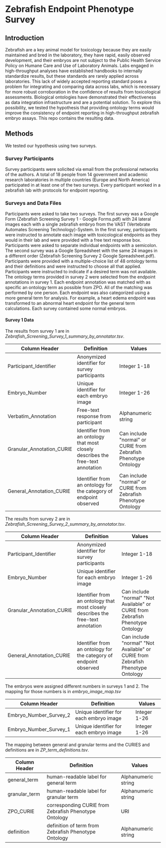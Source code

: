 # Zebrafish Endpoint Phenotype Survey
## Introduction
Zebrafish are a key animal model for toxicology because they are easily maintained and bred in the laboratory, they have rapid, easily observed development, and their embryos are not subject to the Public Health Service Policy on Humane Care and Use of Laboratory Animals. Labs engaged in high-throughput analyses have established handbooks to internally standardize results, but these standards are rarely applied across laboratories. This lack of widely accepted reporting standard poses a problem for integrating and comparing data across labs, which is necessary for more robust corroboration in the confidence of results from toxicological assessments. Biological ontologies have demonstrated their effectiveness as data integration infrastructure and are a potential solution. 
To explore this possibility, we tested the hypothesis that providing ontology terms would improve the consistency of endpoint reporting in high-throughput zebrafish embryo assays. This repo contains the resulting data.
## Methods
We tested our hypothesis using two surveys.
### Survey Participants
Survey participants were solicited via email from the professional networks of the authors. A total of 18 people from 14 government and academic research laboratories in multiple countries (Europe and North America) participated in at least one of the two surveys. Every participant worked in a zebrafish lab with protocols for endpoint reporting. 
### Surveys and Data Files
Participants were asked to take two surveys. The first survey was a Google Form (Zebrafish Screening Survey 1 - Google Forms.pdf) with 24 lateral images each with a single zebrafish embryo from the VAST (Vertebrate Automates Screening Technology)-System. In the first survey, participants were instructed to annotate each image with toxicological endpoints as they would in their lab and were provided with a free text response box. Participants were asked to separate individual endpoints with a semicolon. The second survey was a Google Spreadsheet with the same 24 images in a different order (Zebrafish Screening Survey 2 Google Spreadsheet.pdf). Participants were provided with a multiple-choice list of 48 ontology terms and their definitions and were instructed to choose all that applied. Participants were instructed to indicate if a desired term was not available.
The ontology terms provided in survey 2 were selected from the endpoint annotations in survey 1. Each endpoint annotation was matched with as specific an ontology term as possible from ZPO. All of the matching was performed by one person. Each endpoint was also categorized using a more general term for analysis. For example, a heart edema endpoint was transformed to an abnormal heart endpoint for the general term calculations. Each survey contained some normal embryos.
#### Survey 1 Data
The results from survey 1 are in *Zebrafish_Screening_Survey_1_summary_by_annotator.tsv*. 

| Column Header | Definition | Values |
| ------------- | ---------- | ------ |
| Participant_Identifier | Anonymized identifier for survey participants | Integer 1-18 |
| Embryo_Number | Unique identifier for each embryo image | Integer 1-26 |
| Verbatim_Annotation | Free-text response from participant | Alphanumeric string |
| Granular_Annotation_CURIE | Identifier from an ontology that most closely describes the free-text annotation | Can include "normal" or CURIE from Zebrafish Phenotype Ontology |
| General_Annotation_CURIE | Identifier from an ontology for the category of endpoint observed | Can include "normal" or CURIE from Zebrafish Phenotype Ontology |

The results from survey 2 are in *Zebrafish_Screening_Survey_2_summary_by_annotator.tsv*.

| Column Header | Definition | Values |
| ------------- | ---------- | ------ |
| Participant_Identifier | Anonymized identifier for survey participants | Integer 1-18 |
| Embryo_Number | Unique identifier for each embryo image | Integer 1-26 |
| Granular_Annotation_CURIE | Identifier from an ontology that most closely describes the free-text annotation | Can include "normal" "Not Available" or CURIE from Zebrafish Phenotype Ontology |
| General_Annotation_CURIE | Identifier from an ontology for the category of endpoint observed | Can include "normal" "Not Available" or CURIE from Zebrafish Phenotype Ontology |

The embryos were assigned different numbers in surveys 1 and 2. The mapping for those numbers is in *embryo_image_map.tsv*

| Column Header | Definition | Values |
| ------------- | ---------- | ------ |
| Embryo_Number_Survey_2 | Unique identifier for each embryo image | Integer 1-26 |
| Embryo_Number_Survey_1 | Unique identifier for each embryo image | Integer 1-26 |

The mapping between general and granular terms and the CURIES and definitions are in *ZP_term_definitions.tsv*.

| Column Header | Definition | Values |
| ------------- | ---------- | ------ |
| general_term | human-readable label for general term | Alphanumeric string |
| granular_term | human-readable label for granular term | Alphanumeric string |
| ZPO_CURIE | corresponding CURIE from Zebrafish Phenotype Ontology | URI |
| definition | definition of term from Zebrafish Phenotype Ontology | Alphanumeric string |
